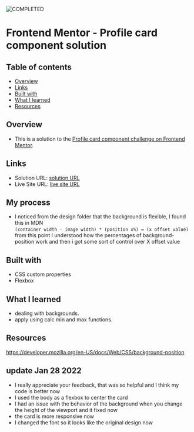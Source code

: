 ![COMPLETED](https://i.ibb.co/48xtwhr/completed.png)
# Frontend Mentor - Profile card component solution

## Table of contents

- [Overview](#overview)
- [Links](#links)
- [Built with](#built-with)
- [What I learned](#what-i-learned)
- [Resources](#Resources)

## Overview
- This is a solution to the [Profile card component challenge on Frontend Mentor](https://www.frontendmentor.io/challenges/profile-card-component-cfArpWshJ).
## Links
- Solution URL: [solution URL](https://github.com/momenkamal221/profile-card-component-main)
- Live Site URL: [live site URL](https://momenkamal221.github.io/profile-card-component-main/)
## My process
- I noticed from the design folder that the background is flexible, I found this in MDN<br>
``(container width - image width) * (position x%) = (x offset value)``<br>
from this point I understood how the percentages of background-position work and then i got some sort of control over X offset value
## Built with
- CSS custom properties
- Flexbox
## What I learned
- dealing with backgrounds.
- apply using calc min and max functions.
## Resources
https://developer.mozilla.org/en-US/docs/Web/CSS/background-position
## update Jan 28 2022 
- I really appreciate your feedback, that was so helpful and I think my code is better now
- I used the body as a flexbox to center the card
- I had an issue with the behavior of the background when you change the height of the viewport and it fixed now
- the card is more responsive now
- I changed the font so it looks like the original design now
